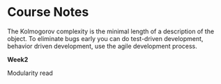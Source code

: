 # Course Notes

The Kolmogorov complexity is the minimal length of a description of the object. To eliminate bugs early you can do test-driven development, behavior driven development, use the agile development process.

**Week2**

Modularity read

